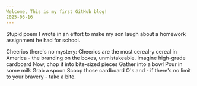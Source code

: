 ```yaml
---
Welcome, This is my first GitHub blog!
2025-06-16
---
```

Stupid poem I wrote in an effort to make my son laugh about a homework assignment he had for school.

Cheerios
there's no mystery:
Cheerios are the most
cereal-y cereal in America - the branding on the boxes, unmistakeable.
Imagine high-grade cardboard
Now, chop it into bite-sized pieces
Gather into a bowl
Pour in some milk
Grab a spoon
Scoop those cardboard O's
and - if there's no limit
to your bravery -
take a bite.
